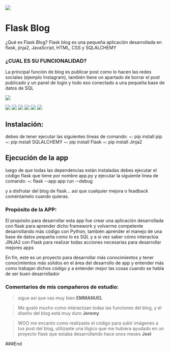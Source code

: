 [![](https://i.ytimg.com/vi/XHGpPCYmPvI/maxresdefault.jpg)](https://i.ytimg.com/vi/XHGpPCYmPvI/maxresdefault.jpg)

# Flask Blog


¿Qué es Flask Blog?
Flask blog es una pequeña aplicación desarrollada en flask, jinja2, JavaScript, HTML, CSS y SQLALCHEMY


### ¿CUAL ES SU FUNCIONALIDAD?

La principal función de blog es publicar post como lo hacen las redes sociales (ejemplo Instagram), también tiene un apartado de borrar el post publicado y un panel de login 
y todo eso conectado a una pequeña base de datos de SQL


[![](https://previews.123rf.com/images/lvnl/lvnl2106/lvnl210600073/170529087-concepto-de-planificaci%C3%B3n-tipograf%C3%ADa-de-letras-de-palabras-en-un-colorido-dise%C3%B1o-polivin%C3%ADlico-bajo.jpg)](https://previews.123rf.com/images/lvnl/lvnl2106/lvnl210600073/170529087-concepto-de-planificaci%C3%B3n-tipograf%C3%ADa-de-letras-de-palabras-en-un-colorido-dise%C3%B1o-polivin%C3%ADlico-bajo.jpg)



![](https://img.shields.io/github/stars/pandao/editor.md.svg) ![](https://img.shields.io/github/forks/pandao/editor.md.svg) ![](https://img.shields.io/github/tag/pandao/editor.md.svg) ![](https://img.shields.io/github/release/pandao/editor.md.svg) ![](https://img.shields.io/github/issues/pandao/editor.md.svg) ![](https://img.shields.io/bower/v/editor.md.svg)

##  Instalación:

debes de tener ejecutar las siguientes líneas de comando:
~: pip install pip
~: pip install SQLALCHEMY
~: pip install Flask
~: pip install Jinja2

##  Ejecución de la app

luego de que todas las dependencias están instaladas debes ejecutar el código flask que tiene por nombre app.py y ejecutar la siguiente línea de comando:
~: flask --app app run --debug

y a disfrutar del blog de flask... así que cualquier mejora o feadback coméntamelo cuando quieras.

### Propósito de la APP:

El propósito para desarrollar esta app fue crear una aplicación desarrollada con flask para aprender dicho framework y volverme competente desarrollando más código con Python, también aprender el manejo de una base de datos pequeña como lo es SQL y a si vez saber cómo interactúa JINJA2 con Flask para realizar todas acciones necesarias para desarrollar mejores apps 

En fin, este es un proyecto para desarrollar más conocimientos y tener conocimientos más solidos en el área del desarrollo de app y entender más como trabajan dichos código y a entender mejor las cosas cuando se habla de ser buen desarrollador 


### Comentarios de mis compañeros de estudio:

> sigue así que vas muy bien **EMMANUEL**

> Me gustó mucho como interactúan todas las funciones del blog, y el diseño del blog está muy duro **Jeremy**

> WOO me encanto como realizaste el código para subir imágenes a tus post del blog, utilizaste una lógico que me hubiera ayudado en un proyecto flask que estaba desarrollando hace unos meses **Joel**


###End
